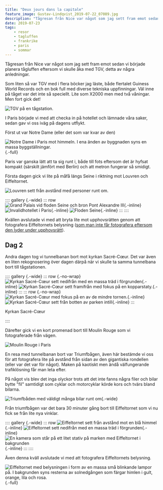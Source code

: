```yaml
---
title: "Deux jours dans la capitale"
feature_image: Gustav-Lindqvist_2019-07-22_07089.jpg
description: "Tågresan från Nice var något som jag sett fram emot sedan vi började planera tågluffen eftersom vi skulle åka med TGV, detta av några…"
date: 2019-07-23
tags:
    - resor
    - tagluffen
    - frankrike
    - paris
    - sommar
---
```


Tågresan från Nice var något som jag sett fram emot sedan vi började planera tågluffen eftersom vi skulle åka med TGV, detta av några anledningar.

Som liten så var TGV med i flera böcker jag läste, både flertalet Guiness World Records och en bok full med diverse tekniska uppfinningar. Väl inne på tåget var det inte så speciellt. Lite som X2000 men med två våningar. Men fort gick det!

![TGV på en tågstation.](20190721_074410_2.jpg)

I Paris började vi med att checka in på hotellet och lämnade våra saker, sedan gav vi oss iväg på dagens utflykt.

Först ut var Notre Dame (eller det som var kvar av den)

![Notre Dame i Paris mot himmeln. I ena änden av byggnaden syns en massa byggställningar.](Gustav-Lindqvist_2019-07-21_06927.jpg){.-full}

Paris var ganska lätt att ta sig runt i, både till fots eftersom det är hyfsat kompakt (särskilt jämfört med Berlin) och att metron fungerar så smidigt.

Första dagen gick vi lite på måfå längs Seine i riktning mot Louvren och Eiffeltornet.

![Louvren sett från avstånd med personer runt om.](Gustav-Lindqvist_2019-07-21_06937.jpg "Louvren")

:::: gallery {.-wide}
::: row
![Grand Palais vid floden Seine och bron Pont Alexandre III](Gustav-Lindqvist_2019-07-21_06965.jpg){.-inline}
![Invalidhotellet i Paris](Gustav-Lindqvist_2019-07-21_06968.jpg){.-inline}
![Floden Seine](Gustav-Lindqvist_2019-07-21_06956.jpg){.-inline}
:::
::::

Kvällen avslutade vi med att bryta lite mot upphovsrätten genom att fotografera Eiffeltornets belysning (<a href="https://petapixel.com/2017/10/14/photos-eiffel-tower-night-illegal/">som man inte får fotografera eftersom den lyder under upphovsrätt</a>).

## Dag 2

Andra dagen tog vi tunnelbanan bort mot kyrkan Sacré-Cœur. Det var även en liten rekognosering över dagen därpå när vi skulle ta samma tunnelbana bort till tågstationen.

:::: gallery {.-wide}
::: row {.-no-wrap}
![Kyrkan Sacré-Cœur sett nedifrån med en massa träd i förgrunden ](Gustav-Lindqvist_2019-07-22_07026.jpg){.-inline}
![Kyrkan Sacré-Cœur sett framifrån med fokus på en kopparstaty.](Gustav-Lindqvist_2019-07-22_07030.jpg){.-inline}
:::
::: row {.-no-wrap}
![Kyrkan Sacré-Cœur med fokus på en av de mindre tornen.](Gustav-Lindqvist_2019-07-22_07032.jpg){.-inline}
![Kyrkan Sacré-Cœur sett från botten av parken intill](Gustav-Lindqvist_2019-07-22_07036.jpg){.-inline}
:::

<figcaption><p>Kyrkan Sacré-Cœur</p></figcaption>
::::

Därefter gick vi en kort promenad bort till Moulin Rouge som vi fotograferade från vägen.

![Moulin Rouge i Paris](Gustav-Lindqvist_2019-07-22_07039.jpg)

En resa med tunnelbanan bort var Triumfbågen, även här bestämde vi oss för att fotografera lite på avstånd från sidan av den gigantiska rondellen (eller var det var för något). Maken på kaotiskt men ändå välfungerande trafiklösning får man leta efter.

På något vis blev det inga olyckor trots att det inte fanns några filer och bilar bytte "fil" samtidigt som cyklar och motorcyklar körde kors och tvärs bland bilarna.

![Triumfbåden med väldigt många bilar runt om](Gustav-Lindqvist_2019-07-22_07062.jpg "Triumfbågen"){.-wide}

Från triumfbågen var det bara 30 minuter gång bort till Eiffeltornet som vi nu fick se från lite nya vinklar.

:::: gallery {.-wide}
::: row
![Eiffeltornet sett från avstånd mot en blå himmel](Gustav-Lindqvist_2019-07-22_07089.jpg){.-inline}
![Eiffeltornet sett nedifrån med en massa träd i förgrunden](Gustav-Lindqvist_2019-07-22_07095.jpg){.-inline}
![En kamera som står på ett litet stativ på marken med Eiffeltornet i bakgrunden](20190722_210516-2.jpg){.-inline}
:::
::::

Även denna kväll avslutade vi med att fotografera Eiffeltornets belysning.

![Eiffeltornet med belysningen i form av en massa små blinkande lampor på. I bakgrunden syns resterna av solnedgången som färgar himlen i gult, orange, lila och rosa.](Gustav-Lindqvist_2019-07-22_07140.jpg){.-full}
